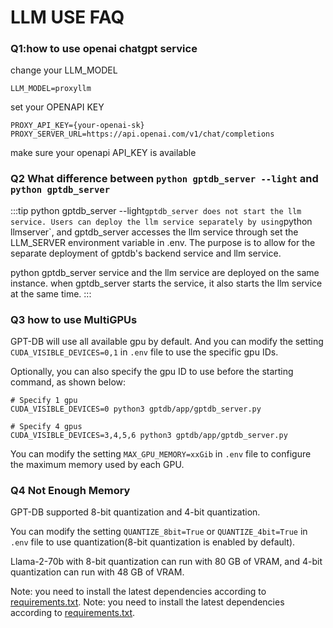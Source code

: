 # LLM USE FAQ

### Q1:how to use openai chatgpt service
change your LLM_MODEL
````shell
LLM_MODEL=proxyllm
````

set your OPENAPI KEY

````shell
PROXY_API_KEY={your-openai-sk}
PROXY_SERVER_URL=https://api.openai.com/v1/chat/completions
````

make sure your openapi API_KEY is available

### Q2 What difference between `python gptdb_server --light` and `python gptdb_server`

:::tip
python gptdb_server --light` gptdb_server does not start the llm service. Users can deploy the llm service separately by using `python llmserver`, and gptdb_server accesses the llm service through set the LLM_SERVER environment variable in .env. The purpose is to allow for the separate deployment of gptdb's backend service and llm service.

python gptdb_server service and the llm service are deployed on the same instance. when gptdb_server starts the service, it also starts the llm service at the same time.
:::

### Q3 how to use MultiGPUs

GPT-DB will use all available gpu by default. And you can modify the setting `CUDA_VISIBLE_DEVICES=0,1` in `.env` file
to use the specific gpu IDs.

Optionally, you can also specify the gpu ID to use before the starting command, as shown below:

````shell
# Specify 1 gpu
CUDA_VISIBLE_DEVICES=0 python3 gptdb/app/gptdb_server.py

# Specify 4 gpus
CUDA_VISIBLE_DEVICES=3,4,5,6 python3 gptdb/app/gptdb_server.py
````

You can modify the setting `MAX_GPU_MEMORY=xxGib` in `.env` file to configure the maximum memory used by each GPU.

### Q4 Not Enough Memory

GPT-DB supported 8-bit quantization and 4-bit quantization.

You can modify the setting `QUANTIZE_8bit=True` or `QUANTIZE_4bit=True` in `.env` file to use quantization(8-bit quantization is enabled by default).

Llama-2-70b with 8-bit quantization can run with 80 GB of VRAM, and 4-bit quantization can run with 48 GB of VRAM.

Note: you need to install the latest dependencies according to [requirements.txt](https://github.com/khulnasoft/GPT-DB/blob/main/requirements.txt).
Note: you need to install the latest dependencies according to [requirements.txt](https://github.com/khulnasoft/GPT-DB/blob/main/requirements.txt).